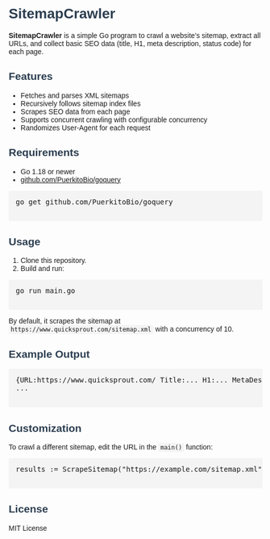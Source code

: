 <!DOCTYPE html>
<html lang="en">
<head>
  <meta charset="UTF-8">
  <title>SitemapCrawler</title>
  <style>
    body { font-family: Arial, sans-serif; margin: 2em; }
    code, pre { background: #f4f4f4; padding: 2px 4px; border-radius: 3px; }
    pre { padding: 1em; }
    h1, h2, h3 { color: #2c3e50; }
    ul { margin-bottom: 1em; }
  </style>
</head>
<body>
  <h1>SitemapCrawler</h1>
  <p>
    <strong>SitemapCrawler</strong> is a simple Go program to crawl a website’s sitemap, extract all URLs, and collect basic SEO data (title, H1, meta description, status code) for each page.
  </p>

  <h2>Features</h2>
  <ul>
    <li>Fetches and parses XML sitemaps</li>
    <li>Recursively follows sitemap index files</li>
    <li>Scrapes SEO data from each page</li>
    <li>Supports concurrent crawling with configurable concurrency</li>
    <li>Randomizes User-Agent for each request</li>
  </ul>

  <h2>Requirements</h2>
  <ul>
    <li>Go 1.18 or newer</li>
    <li><a href="https://github.com/PuerkitoBio/goquery">github.com/PuerkitoBio/goquery</a></li>
  </ul>
  <pre>
go get github.com/PuerkitoBio/goquery
  </pre>

  <h2>Usage</h2>
  <ol>
    <li>Clone this repository.</li>
    <li>Build and run:</li>
  </ol>
  <pre>
go run main.go
  </pre>
  <p>
    By default, it scrapes the sitemap at <code>https://www.quicksprout.com/sitemap.xml</code> with a concurrency of 10.
  </p>

  <h2>Example Output</h2>
  <pre>
{URL:https://www.quicksprout.com/ Title:... H1:... MetaDescription:... StatusCode:200}
...
  </pre>

  <h2>Customization</h2>
  <p>
    To crawl a different sitemap, edit the URL in the <code>main()</code> function:
  </p>
  <pre>
results := ScrapeSitemap("https://example.com/sitemap.xml", p, 10)
  </pre>

  <h2>License</h2>
  <p>MIT License</p>
</body>
</html>
